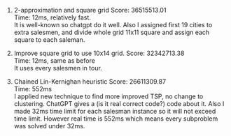1. 2-approximation and square grid
Score: 36515513.01  
Time: 12ms, relatively fast.  
It is well-known so chatgpt do it well. Also I assigned first 19 cities to extra salesmen, and divide whole grid 11x11 square and assign each square to each saleman.  

2. Improve square grid to use 10x14 grid.
Score: 32342713.38  
Time: 12ms, same as before  
It uses every salesmen in tour.  

3. Chained Lin-Kernighan heuristic
Score: 26611309.87  
Time: 552ms  
I applied new technique to find more improved TSP, no change to clustering. ChatGPT gives a (is it real correct code?) code about it. Also I made 32ms time limit for each salesman instance so it will not exceed time limit. However real time is 552ms which means every subproblem was solved under 32ms.  

